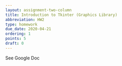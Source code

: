 ```yaml
---
layout: assignment-two-column
title: Introduction to Tkinter (Graphics Library)
abbreviation: HW2
type: homework
due_date: 2020-04-21
ordering: 1 
points: 5
draft: 0
---
```


See Google Doc